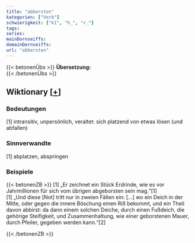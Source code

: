 ```yaml
---
title: "abbersten"
kategorien: ["Verb"]
schwierigkeit: ["k1", "h_", "r_"]
tags:
series:
mainDornseiffs:
domainDornseiffs:
url: "abbersten"
---
```


{{< betonenÜbs >}}
**Übersetzung:**  
{{< /betonenÜbs >}}

## Wiktionary [[+](https://de.wiktionary.org/wiki/abbersten)]

### Bedeutungen
[1] intransitiv, unpersönlich, veraltet: sich platzend von etwas lösen (und abfallen)  

### Sinnverwandte
[1] abplatzen, abspringen  

### Beispiele
{{< betonenZB >}}
[1] „Er zeichnet ein Stück Erdrinde, wie es vor Jahrmillionen für sich vom übrigen abgeborsten sein mag.“[1]  
[1] „Und diese [Not] tritt nur in zweien Fällen ein: […] wo ein Deich in der Mitte, oder gegen die innere Böschung einen Riß bekommt, und ein Theil davon abbirst: da dann einem solchen Deiche, durch einen Fußdeich, die gehörige Steifigkeit, und Zusammenhaltung, wie einer geborstenen Mauer, durch Pfeiler, gegeben werden kann.“[2]  

{{< /betonenZB >}}

